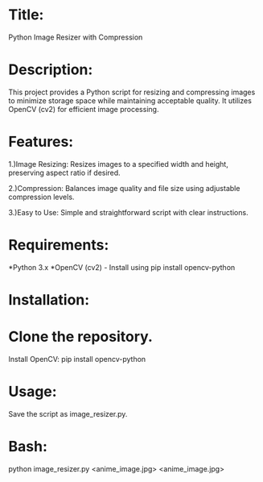 
# Title:

Python Image Resizer with Compression

# Description:

This project provides a Python script for resizing and compressing images to minimize storage space while maintaining acceptable quality.
It utilizes OpenCV (cv2) for efficient image processing.

# Features:

1.)Image Resizing: Resizes images to a specified width and height, preserving aspect ratio if desired.

2.)Compression: Balances image quality and file size using adjustable compression levels.

3.)Easy to Use: Simple and straightforward script with clear instructions.

# Requirements:

*Python 3.x
*OpenCV (cv2) - Install using pip install opencv-python
 
# Installation:

# Clone the repository.

Install OpenCV: pip install opencv-python

# Usage:

Save the script as image_resizer.py.

# Bash:

python image_resizer.py <anime_image.jpg> <anime_image.jpg>
 
